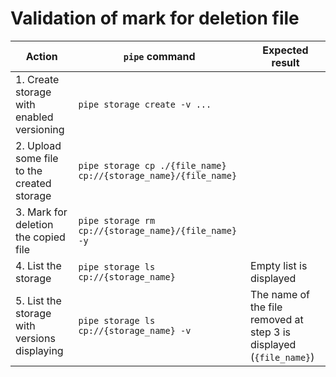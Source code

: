 # Validation of mark for deletion file

| Action | `pipe` command | Expected result |
|---|---|---|
| 1. Create storage with enabled versioning | `pipe storage create -v ...` |  |
| 2. Upload some file to the created storage | `pipe storage cp ./{file_name} cp://{storage_name}/{file_name}` |  |
| 3. Mark for deletion the copied file | `pipe storage rm cp://{storage_name}/{file_name} -y` |  |
| 4. List the storage | `pipe storage ls cp://{storage_name}` | Empty list is displayed |
| 5. List the storage with versions displaying | `pipe storage ls cp://{storage_name} -v` | The name of the file removed at step 3 is displayed (`{file_name}`) |
